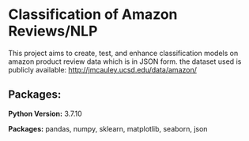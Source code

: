 # Classification of Amazon Reviews/NLP

This project aims to create, test, and enhance classification models on amazon product review data which is in JSON form. the dataset used is publicly available: http://jmcauley.ucsd.edu/data/amazon/

## Packages:
**Python Version:** 3.7.10

**Packages:** pandas, numpy, sklearn, matplotlib, seaborn, json
